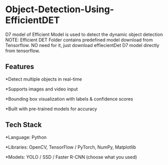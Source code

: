 # Object-Detection-Using-EfficientDET
D7 model of Efficient Model is used to detect the dynamic object detection NOTE: Efficient DET Folder contains predefined model download from Tensorflow. NO need for it, just download effiecientDet D7 model directly from tensorflow.

## Features

*Detect multiple objects in real-time

*Supports images and video input

*Bounding box visualization with labels & confidence scores

*Built with pre-trained models for accuracy

## Tech Stack

*Language: Python

*Libraries: OpenCV, TensorFlow / PyTorch, NumPy, Matplotlib

*Models: YOLO / SSD / Faster R-CNN (choose what you used)
